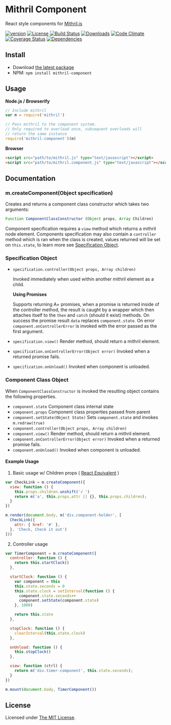 # Mithril Component

React style components for [Mithril.js][mithril]

[![version][npm-version]][npm-url]
[![License][npm-license]][license-url]
[![Build Status][travis-image]][travis-url]
[![Downloads][npm-downloads]][npm-url]
[![Code Climate][codeclimate-quality]][codeclimate-url]
[![Coverage Status][codeclimate-coverage]][codeclimate-url]
[![Dependencies][david-image]][david-url]

## Install

- Download [the latest package][download]
- NPM: `npm install mithril-component`

## Usage

**Node.js / Browserify**

```js
// Include mithril
var m = require('mithril')

// Pass mithril to the component system.
// Only required to overload once, subsequent overloads will
// return the same instance
require('mithril-component')(m)
```

**Browser**

```html
<script src="path/to/mithril.js" type="text/javascript"></script>
<script src="path/to/mithril.component.js" type="text/javascript"></script>
```

## Documentation

### m.createComponent(Object specification)

Creates and returns a component class constructor which takes two arguments:

```js
Function ComponentClassConstructor (Object props, Array Children)
```

Component specification requires a `view` method which returns a mithril node element. Components specification may also contain a `controller` method which is ran when the class is created, values returned will be set on `this.state`, to learn more see [Specification Object](#specification-object).

### Specification Object

- `specification.controller(Object props, Array children)`

  Invoked immediately when used within another mithril element as a child.

  **Using Promises**

  Supports returning A+ promises, when a promise is returned inside of the controller method, the result is
  caught by a wrapper which then attaches itself to the `then` and `catch` (should it exist) methods. On
  success the promise result `data` replaces `component.state`. On error `component.onControllerError` is invoked
  with the error passed as the first argument.
- `specification.view()` Render method, should return a mithril element.
- `specification.onControllerError(Object error)` Invoked when a returned promise fails.
- `specification.onUnload()` Invoked when component is unloaded.

### Component Class Object

When `ComponentClassConstructor` is invoked the resulting object contains the following properties.

- `component.state` Component class internal state
- `component.props` Component class properties passed from parent
- `component.setState(Object State)` Sets `component.state` and invokes `m.redraw(true)`
- `component.controller(Object props, Array children)`
- `component.view()` Render method, should return a mithril element.
- `component.onControllerError(Object error)` Invoked when a returned promise fails.
- `component.onUnload()` Invoked when component is unloaded.


#### Example Usage

1. Basic usage w/ Children props ( [React Equivalent](https://facebook.github.io/react/docs/reusable-components.html#transferring-props-a-shortcut) )

  ```js
  var CheckLink = m.createComponent({
    view: function () {
      this.props.children.unshift('√ ')
      return m('a', this.props.attr || {}, this.props.children);
    }
  })

  m.render(document.body, m('div.component-holder', [
    CheckLink({
      attr: { href: '#' },
    }, 'Check, Check it out')
  ]))
  ```
2. Controller usage
  ```js
  var TimerComponent = m.createComponent({
    controller: function () {
      return this.startClock()
    },

    startClock: function () {
      var component = this
      this.state.seconds = 0
      this.state.clock = setInterval(function () {
        component.state.seconds++
        component.setState(component.state)
      }, 1000)

      return this.state
    },

    stopClock: function () {
      clearInterval(this.state.clock)
    },

    onUnload: function () {
      this.stopClock()
    },

    view: function (ctrl) {
      return m('div.timer-component', this.state.seconds);
    }
  })

  m.mount(document.body, TimerComponent())
  ```

## License

Licensed under [The MIT License](LICENSE).

[license-url]: https://github.com/Nijikokun/mithril-component/blob/master/LICENSE

[travis-url]: https://travis-ci.org/Nijikokun/mithril-component
[travis-image]: https://img.shields.io/travis/Nijikokun/mithril-component.svg?style=flat

[npm-url]: https://www.npmjs.com/package/mithril-component
[npm-license]: https://img.shields.io/npm/l/mithril-component.svg?style=flat
[npm-version]: https://img.shields.io/npm/v/mithril-component.svg?style=flat
[npm-downloads]: https://img.shields.io/npm/dm/mithril-component.svg?style=flat

[codeclimate-url]: https://codeclimate.com/github/Nijikokun/mithril-component
[codeclimate-quality]: https://img.shields.io/codeclimate/github/Nijikokun/mithril-component.svg?style=flat
[codeclimate-coverage]: https://img.shields.io/codeclimate/coverage/github/Nijikokun/mithril-component.svg?style=flat

[david-url]: https://david-dm.org/Nijikokun/mithril-component
[david-image]: https://img.shields.io/david/Nijikokun/mithril-component.svg?style=flat

[download]: https://github.com/Nijikokun/mithril-component/archive/v1.2.3.zip
[mithril]: https://github.com/lhorie/mithril.js
